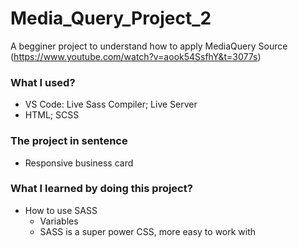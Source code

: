 # Media_Query_Project_2
A begginer project to understand how to apply MediaQuery Source (https://www.youtube.com/watch?v=aook54SsfhY&t=3077s)

### What I used?
  - VS Code: Live Sass Compiler; Live Server
  - HTML; SCSS 

### The project in sentence
   -  Responsive business card 

### What I learned by doing this project?
  - How to use SASS
    - Variables
    - SASS is a super power CSS, more easy to work with
 
